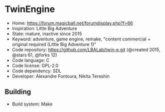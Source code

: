 # TwinEngine

- Home: https://forum.magicball.net/forumdisplay.php?f=66
- Inspiration: Little Big Adventure
- State: mature, inactive since 2015
- Keyword: adventure, game engine, remake, "content commercial + original required (Little Big Adventure 1)"
- Code repository: https://github.com/LBALab/twin-e.git (@created 2015, @stars 61, @forks 12)
- Code language: C
- Code license: GPL-2.0
- Code dependency: SDL
- Developer: Alexandre Fontoura, Nikita Tereshin

## Building

- Build system: Make

